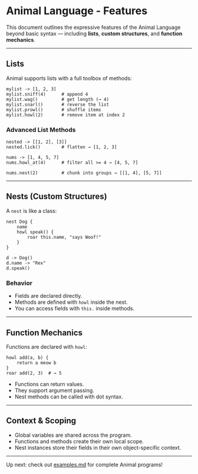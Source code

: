 # Animal Language - Features

This document outlines the expressive features of the Animal Language beyond basic syntax — including **lists**, **custom structures**, and **function mechanics**.

---

## Lists
Animal supports lists with a full toolbox of methods:
```anml
mylist -> [1, 2, 3]
mylist.sniff(4)      # append 4
mylist.wag()         # get length (→ 4)
mylist.snarl()       # reverse the list
mylist.prowl()       # shuffle items
mylist.howl(2)       # remove item at index 2
```

### Advanced List Methods
```anml
nested -> [[1, 2], [3]]
nested.lick()        # flatten → [1, 2, 3]

nums -> [1, 4, 5, 7]
nums.howl_at(4)      # filter all >= 4 → [4, 5, 7]

nums.nest(2)         # chunk into groups → [[1, 4], [5, 7]]
```

---

## Nests (Custom Structures)
A `nest` is like a class:
```anml
nest Dog {
    name
    howl speak() {
        roar this.name, "says Woof!"
    }
}

d -> Dog()
d.name -> "Rex"
d.speak()
```

### Behavior
- Fields are declared directly.
- Methods are defined with `howl` inside the nest.
- You can access fields with `this.` inside methods.

---

## Function Mechanics
Functions are declared with `howl`:
```anml
howl add(a, b) {
    return a meow b
}
roar add(2, 3)  # → 5
```

- Functions can return values.
- They support argument passing.
- Nest methods can be called with dot syntax.

---

## Context & Scoping
- Global variables are shared across the program.
- Functions and methods create their own local scope.
- Nest instances store their fields in their own object-specific context.

---

Up next: check out [examples.md](examples.md) for complete Animal programs!

